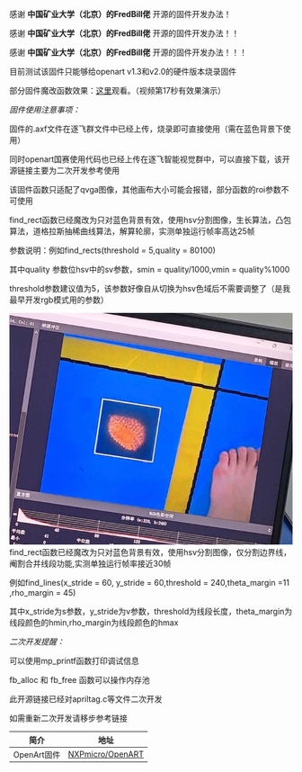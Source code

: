 感谢 **中国矿业大学（北京）的FredBill佬** 开源的固件开发办法！

感谢 **中国矿业大学（北京）的FredBill佬** 开源的固件开发办法！！

感谢 **中国矿业大学（北京）的FredBill佬** 开源的固件开发办法！！！

目前测试该固件只能够给openart v1.3和v2.0的硬件版本烧录固件



部分固件魔改函数效果：[这里](https://www.bilibili.com/video/BV1Gu411N72L)观看。（视频第17秒有效果演示）



 _固件使用注意事项：_ 

固件的.axf文件在逐飞群文件中已经上传，烧录即可直接使用（需在蓝色背景下使用）

同时openart国赛使用代码也已经上传在逐飞智能视觉群中，可以直接下载，该开源链接主要为二次开发参考使用

该固件函数只适配了qvga图像，其他画布大小可能会报错，部分函数的roi参数不可使用

find_rect函数已经魔改为只对蓝色背景有效，使用hsv分割图像，生长算法，凸包算法，道格拉斯抽稀曲线算法，解算轮廓，实测单独运行帧率高达25帧

参数说明：例如find_rects(threshold = 5,quality = 80100)

其中quality 参数位hsv中的sv参数，smin = quality/1000,vmin = quality%1000

threshold参数建议值为5，该参数好像自从切换为hsv色域后不需要调整了（是我最早开发rgb模式用的参数）

![输入图片说明](imshow.jpg)
find_rect函数已经魔改为只对蓝色背景有效，使用hsv分割图像，仅分割边界线，阉割合并线段功能,实测单独运行帧率接近30帧

例如find_lines(x_stride = 60, y_stride = 60,threshold = 240,theta_margin =11 ,rho_margin = 45)

其中x_stride为s参数，y_stride为v参数，threshold为线段长度，theta_margin为线段颜色的hmin,rho_margin为线段颜色的hmax


 _二次开发提醒：_ 

可以使用mp_printf函数打印调试信息

fb_alloc 和 fb_free 函数可以操作内存池

此开源链接已经对apriltag.c等文件二次开发





如需重新二次开发请移步参考链接

| 简介                      | 地址                                                                                       |
| ------------------------- | ------------------------------------------------------------------------------------------ |
| OpenArt固件               | [NXPmicro/OpenART](https://github.com/NXPmicro/OpenART.git)                                |